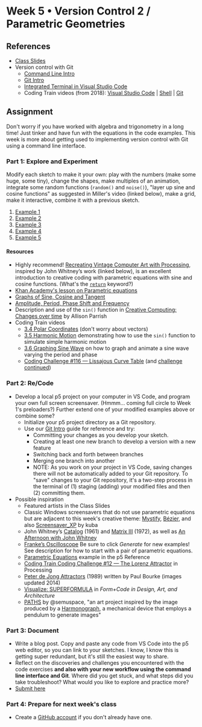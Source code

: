 # Week 5 • Version Control 2 / Parametric Geometries

## References

- [Class Slides](https://drive.google.com/drive/folders/1CJBvOWjvRA19uFPxTAXgoDglkHBmJadJ?usp=sharing)
- Version control with Git
  - [Command Line Intro](https://github.com/ellennickles/code-your-way-s23/blob/main/week5/commandline.md)
  - [Git Intro](https://github.com/ellennickles/code-your-way-s23/blob/main/week5/git.md)
  - [Integrated Terminal in Visual Studio
    Code](https://code.visualstudio.com/docs/terminal/basics)
  - Coding Train videos (from 2018): [Visual Studio
    Code](https://thecodingtrain.com/tracks/2018-workflow/workflow/2-visual-studio-code)
    | [Shell](https://thecodingtrain.com/tracks/2018-workflow/workflow/3-shell)
| [Git](https://thecodingtrain.com/tracks/2018-workflow/workflow/4-git)
  
## Assignment

Don't worry if you have worked with algebra and trigonometry in a long time!
Just tinker and have fun with the equations in the code examples. This week is
more about getting used to implementing version control with Git using a command line interface.

### Part 1: Explore and Experiment

Modify each sketch to make it your own: play with the numbers (make some huge,
some tiny), change the shapes, make multiples of an animation, integrate some
random functions (`random()` and `noise()`), "layer up sine and cosine
functions" as suggested in Miller's video (linked below), make a grid, make it
interactive, combine it with a previous sketch.

1. [Example 1](https://editor.p5js.org/enickles/sketches/XFLDhFgk6)
2. [Example 2](https://editor.p5js.org/enickles/sketches/291nqvFwo)
3. [Example 3](https://editor.p5js.org/enickles/sketches/DIQO7W7ep)
4. [Example 4](https://editor.p5js.org/enickles/sketches/I3fbOML-3)
5. [Example 5](https://editor.p5js.org/enickles/sketches/ARUWgs58A)

#### Resources

- Highly recommend! [Recreating Vintage Computer Art with
  Processing](https://www.youtube.com/watch?v=LaarVR1AOvs), inspired by John
  Whitney’s work (linked below), is an excellent introduction to creative coding
  with parametric equations with sine and cosine functions. (What's the
  [`return`](https://developer.mozilla.org/en-US/docs/Web/JavaScript/Reference/Statements/return)
  keyword?)
- [Khan Academy's lesson on Parametric equations](https://www.khanacademy.org/math/algebra-home/alg-trig-functions/alg-parametric/v/parametric-equations-1)
- [Graphs of Sine, Cosine and Tangent](https://www.mathsisfun.com/algebra/trig-sin-cos-tan-graphs.html)
- [Amplitude, Period, Phase Shift and Frequency](https://www.mathsisfun.com/algebra/amplitude-period-frequency-phase-shift.html)
- Description and use of the `sin()` function in [Creative Computing: Changes over time](https://creative-coding.decontextualize.com/changes-over-time) by
  Allison Parrish
- Coding Train videos
  - [3.4 Polar Coordinates](https://thecodingtrain.com/tracks/the-nature-of-code-2/noc/3-angles/4-polar-coordinates)
(don't worry about vectors)
  - [3.5 Harmonic Motion](https://thecodingtrain.com/tracks/the-nature-of-code-2/noc/3-angles/5-harmonic-motion)
  demonstrating how to use the `sin()` function to simulate simple harmonic
  motion
  - [3.6 Graphing Sine Wave](https://thecodingtrain.com/tracks/the-nature-of-code-2/noc/3-angles/6-graphing-sine-wave)
    on how to graph and animate a sine wave varying the period and
    phase
  - [Coding Challenge #116 — Lissajous Curve Table](https://thecodingtrain.com/challenges/116-lissajous-curve-table) (and
    [challenge continued](https://www.youtube.com/watch?v=glDU8Nsyidg))

### Part 2: Re/Code

- Develop a local p5 project on your computer in VS Code, and program your own
  full screen screensaver. (Hmmm... coming full circle to Week 1's preloaders?)
  Further extend one of your modified examples above or combine some?
  - Initialize your p5 project directory as a Git repository.
  - Use our [Git Intro](https://github.com/ellennickles/code-your-way-s23/blob/main/week5/git.md) guide for reference and try:
    - Committing your changes as you develop your sketch.
    - Creating at least one new branch to develop a version with a new
      feature  
    - Switching back and forth between branches
    - Merging one branch into another
    - NOTE: As you work on your project in VS Code, saving changes there will
      not be automatically added to your Git repository. To "save" changes to
      your Git repository, it's a two-step process in the terminal of (1) staging (adding) your
      modified files and then (2) committing them.
- Possible inspiration
  - Featured artists in the Class Slides
  - Classic Windows screensavers that do not use parametric equations but are
    adjacent to this week's creative
    theme: [Mystify](https://www.youtube.com/watch?v=FPfMkEgi2qI),
    [Bézier](https://www.youtube.com/watch?v=3SEBEh_t5K8), and also
    [Screensaver_XP](https://openprocessing.org/sketch/215642) by kuba
  - John Whitney’s [Catalog](https://www.youtube.com/watch?v=TbV7loKp69s) (1961)
    and [Matrix III](https://www.youtube.com/watch?v=ZrKgyY5aDvA) (1972), as
    well as [An Afternoon with John
    Whitney](https://www.youtube.com/watch?v=cP5Mj6ZvZJc)
  - [Franke’s Oscilloscope](https://www.drbillkolomyjec.com/artworks/generative-art-vending-machine/frankes-oscillogram)
    Be sure to click _Generate_ for new examples! See description for how to
    start with a pair of parametric equations.
  - [Parametric
    Equations](https://p5js.org/examples/math-parametric-equations.html) example
    in the p5 Reference
  - [Coding Train Coding Challenge #12 — The Lorenz Attractor](https://thecodingtrain.com/challenges/12-lorenz-attractor) in Processing
  - [Peter de Jong Attractors](http://paulbourke.net/fractals/peterdejong/)
    (1989) written by Paul Bourke (images updated 2014)
  - [Visualize: SUPERFORMULA](http://formandcode.com/code-examples/visualize-superformula) in _Form+Code in Design, Art, and Architecture_
  - [PATHS](https://formfunction.xyz/@semuspace/series/paths) by @semuspace, "an
    art project inspired by the image produced by a
    [Harmonograph](https://en.wikipedia.org/wiki/Harmonograph), a mechanical
    device that employs a pendulum to generate images"

### Part 3: Document

- Write a blog post. Copy and paste any code from VS Code into the p5 web
  editor, so you can link to your sketches. I know, I know this is getting super
  redundant, but it's still the easiest way to share.
- Reflect on the discoveries and challenges you encountered with the code
  exercises **and also with your new workflow using the command line interface
  and Git**. Where did you get stuck, and what steps did you take troubleshoot?
  What would you like to explore and practice more?
- [Submit here](https://forms.gle/5AgRQUsAeUj8mVNTA)

### Part 4: Prepare for next week's class

- Create a [GitHub account](https://github.com/signup?ref_cta=Sign+up&ref_loc=header+logged+out&ref_page=%2F&source=header-home)
  if you don't already have one.
